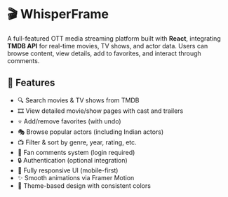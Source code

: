 # 🎬 WhisperFrame
A full-featured OTT media streaming platform built with **React**, integrating **TMDB API** for real-time movies, TV shows, and actor data. Users can browse content, view details, add to favorites, and interact through comments.

## 🚀 Features

- 🔍 Search movies & TV shows from TMDB
- 🎞 View detailed movie/show pages with cast and trailers
- ⭐ Add/remove favorites (with undo)
- 🎭 Browse popular actors (including Indian actors)
- 📺 Filter & sort by genre, year, rating, etc.
- 💬 Fan comments system (login required)
- 🔒 Authentication (optional integration)
- 📱 Fully responsive UI (mobile-first)
- ✨ Smooth animations via Framer Motion
- 🎨 Theme-based design with consistent colors